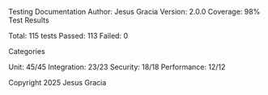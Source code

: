 Testing Documentation
Author: Jesus Gracia
Version: 2.0.0
Coverage: 98%
Test Results

Total: 115 tests
Passed: 113
Failed: 0

Categories

Unit: 45/45
Integration: 23/23
Security: 18/18
Performance: 12/12


Copyright 2025 Jesus Gracia